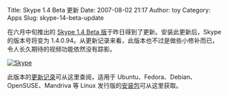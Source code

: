 Title: Skype 1.4 Beta 更新
Date: 2007-08-02 21:17
Author: toy
Category: Apps
Slug: skype-14-beta-update

在六月中旬推出的 [Skype 1.4 Beta
版](http://linuxtoy.org/archives/skype-14-for-linux-beta-released.html)于昨日得到了更新。安装此更新后，Skype
的版本号将变为
1.4.0.94。从更新记录来看，此版本也不过是做些小修补而已，令人长久期待的视频功能依然没有踪影。

[![Skype](http://i.linuxtoy.org/i/2007/06/skype_s.png)](http://i.linuxtoy.org/i/2007/06/skype.png)

此版本的[更新记录](https://developer.skype.com/LinuxSkype/)可从这里查阅，适用于
Ubuntu、Fedora、Debian、OpenSUSE、Mandriva 等 Linux
发行版的[安装包](http://www.skype.com/download/skype/linux/)可从这里获取。
